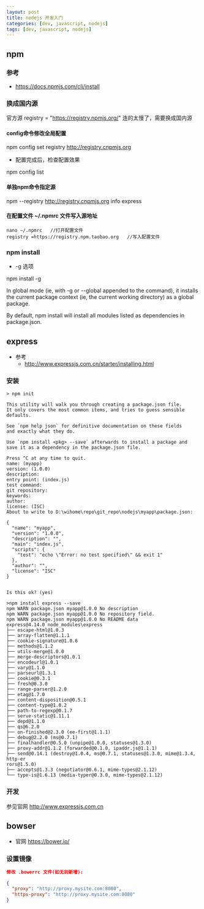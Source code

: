 ```yaml
---
layout: post
title: nodejs 开发入门
categories: [dev, javascript, nodejs]
tags: [dev, javascript, nodejs]
---
```


## npm

### 参考

* <https://docs.npmjs.com/cli/install>

### 换成国内源

官方源 registry = "https://registry.npmjs.org/" 连的太慢了，需要换成国内源



#### config命令修改全局配置

npm config set registry http://registry.cnpmjs.org

* 配置完成后，检查配置效果

npm config list



#### 单独npm命令指定源

npm --registry http://registry.cnpmjs.org info express



#### 在配置文件 ~/.npmrc 文件写入源地址

```
nano ~/.npmrc   //打开配置文件
registry =https://registry.npm.taobao.org   //写入配置文件
```


### npm install

* -g 选项

npm install <package> -g 

In global mode (ie, with -g or --global appended to the command), it installs the current package context (ie, the current working directory) as a global package.

By default, npm install will install all modules listed as dependencies in package.json.







## express

* 参考
  * <http://www.expressjs.com.cn/starter/installing.html>

### 安装

```
> npm init

This utility will walk you through creating a package.json file.
It only covers the most common items, and tries to guess sensible defaults.

See `npm help json` for definitive documentation on these fields
and exactly what they do.

Use `npm install <pkg> --save` afterwards to install a package and
save it as a dependency in the package.json file.

Press ^C at any time to quit.
name: (myapp)
version: (1.0.0)
description:
entry point: (index.js)
test command:
git repository:
keywords:
author:
license: (ISC)
About to write to D:\wihome\repo\git_repo\nodejs\myapp\package.json:

{
  "name": "myapp",
  "version": "1.0.0",
  "description": "",
  "main": "index.js",
  "scripts": {
    "test": "echo \"Error: no test specified\" && exit 1"
  },
  "author": "",
  "license": "ISC"
}


Is this ok? (yes)
```

```
>npm install express --save
npm WARN package.json myapp@1.0.0 No description
npm WARN package.json myapp@1.0.0 No repository field.
npm WARN package.json myapp@1.0.0 No README data
express@4.14.0 node_modules\express
├── escape-html@1.0.3
├── array-flatten@1.1.1
├── cookie-signature@1.0.6
├── methods@1.1.2
├── utils-merge@1.0.0
├── merge-descriptors@1.0.1
├── encodeurl@1.0.1
├── vary@1.1.0
├── parseurl@1.3.1
├── cookie@0.3.1
├── fresh@0.3.0
├── range-parser@1.2.0
├── etag@1.7.0
├── content-disposition@0.5.1
├── content-type@1.0.2
├── path-to-regexp@0.1.7
├── serve-static@1.11.1
├── depd@1.1.0
├── qs@6.2.0
├── on-finished@2.3.0 (ee-first@1.1.1)
├── debug@2.2.0 (ms@0.7.1)
├── finalhandler@0.5.0 (unpipe@1.0.0, statuses@1.3.0)
├── proxy-addr@1.1.2 (forwarded@0.1.0, ipaddr.js@1.1.1)
├── send@0.14.1 (destroy@1.0.4, ms@0.7.1, statuses@1.3.0, mime@1.3.4, http-er
rors@1.5.0)
├── accepts@1.3.3 (negotiator@0.6.1, mime-types@2.1.12)
└── type-is@1.6.13 (media-typer@0.3.0, mime-types@2.1.12)

```

### 开发

参见官网 <http://www.expressjs.com.cn>




## bowser

* 官网
  <https://bower.io/>

### 设置镜像

``` json
修改 .bowerrc 文件(如无则新增):

{
  "proxy": "http://proxy.mysite.com:8080",
  "https-proxy": "http://proxy.mysite.com:8080"
}
```





